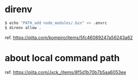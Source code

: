 # direnv
```sh
$ echo "PATH_add node_modules/.bin" >> .envrc
$ direnv allow .
```

ref. https://qiita.com/kompiro/items/5fc46089247a56243a62

# about local command path
ref. https://qiita.com/Jxck_/items/8f5d1b70b7b5aa6053ee